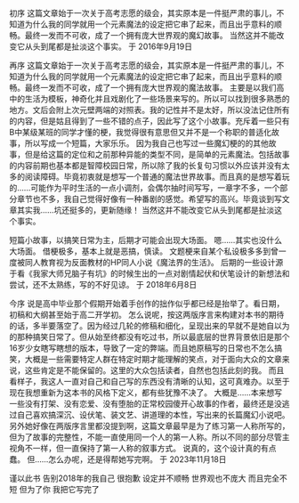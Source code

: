 初序
这篇文章始于一次关于高考志愿的级会，其实原本是一件挺严肃的事儿，不知道为什么我的同学就用一个元素魔法的设定把它串了起来，而且出乎意料的顺畅。最终一发而不可收，成了一个拥有庞大世界观的魔幻故事。
当然这并不能改变它从头到尾都是扯淡这个事实。
于 2016年9月19日

再序
这篇文章始于一次关于高考志愿的级会，其实原本是一件挺严肃的事儿，不知道为什么我的同学就用一个元素魔法的设定把它串了起来，而且出乎意料的顺畅。最终一发而不可收，成了一个拥有庞大世界观的魔法故事。
主要是以我们高中的生活为模板，神奇化并且戏剧化了一些场景来写的。所以可以找到很多熟悉的地方。文后会附上次元壁两端的对照表。我的记性并不是太好，所以没法记住所有的内容，但是姑且得到了一些不错的点子，因此写了这个小故事。充斥着一些只有B中某级某班的同学才懂的梗，我觉得很有意思但又并不是一个称职的普适化故事，所以写成一个短篇，大家乐乐。
因为我自己也写过一些魔幻梗的的其他故事，但是给这篇的定位和之前那种异能的类型不同，是简单的元素魔法。包括故事的内容前期也基本都是智障校园日常，所以除了我的长复句习惯以外应该并没有太多的阅读障碍。毕竟初衷就是想写一个普通的魔法世界故事。而且真的是想写着玩的……可能作为平时生活的一点小调剂，会偶尔抽时间写写，一章字不多，一个部分章节也不多，我自己觉得好像有一种番剧的感觉。希望写的高兴。毕竟谈到写文章其实我……坑还挺多的，更新随缘！
当然这并不能改变它从头到尾都是扯淡这个事实。

短篇小故事，以搞笑日常为主，后期才可能会出现大场面。
嗯……其实也没什么大场面。
借梗极多，基本上就是恶搞，慎读。
文题梗来自某个私设极多多到曾一度被同人教育视为反面教材的HP同人小说《魔法界的生活》。
后期的一些设计源于看《我家大师兄脑子有坑》的时候生出的一点对剧情起伏和伏笔设计的新想法和尝试，还不太熟练，写的不好见谅。
于 2018年6月8日

今序
说是高中毕业那个假期开始着手创作的拙作似乎都已经是抬举了。看日期，初稿和大纲甚至始于高二开学初。
怎么说呢，按这两版序言来构建对本书的期待的话，多半要落空了。因为经过几轮的修稿和细化，呈现出来的早就不是她自以为的那种搞笑日常了。但从始至终都没有吃过书，所以最底层的世界背景依旧是那个16岁少女瞎写瞎想的版本，导致了一定的弊端。而且她原稿写的日常也不怎么搞笑，大概是一些需要特定人群在特定时期才能理解的笑点，对于面向大众的文章来说，这些肯定是不能保留的。这里的大众包括读者，自然也包括此刻的我。
而且看样子，我这人一直对自己和自己写的东西没有清晰的认知，这可真难办。以至于现在我想重新为这本书的风格下定义，都有些犹豫不决了。
大概是……本来想写一些没有打架、没有恋爱、没有堕胎的正常校园傻开心故事的作者，最终还是没逃过自己喜欢搞深沉、设伏笔、装文艺、讲道理的本性，写出来的长篇魔幻小说吧。
另外她好像在两版序言里都没提到啊，这篇文章最早是为了练习第一人称所写的，但为了故事的完整性，不能一直使用同一个人的第一人称。所以不同的部分尽管主视角不一样，但一直保持了第一人称的叙事方式。
说真的，这个设计真的有点蠢。
但……怎么办呢，还是得帮她写完啊。
于 2023年11月18日

谨以此书
告别2018年的我自己
很抱歉
设定并不顺畅
世界观也不庞大
而且完全不短
但为了你
我把它写完了